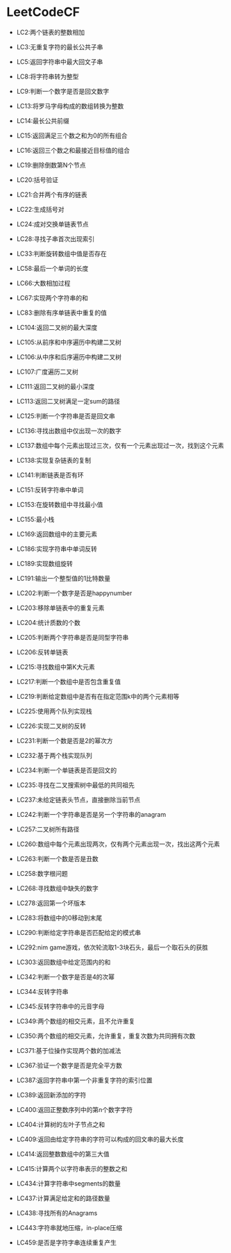 # LeetCodeCF

- LC2:两个链表的整数相加

- LC3:无重复字符的最长公共子串

- LC5:返回字符串中最大回文子串

- LC8:将字符串转为整型

- LC9:判断一个数字是否是回文数字

- LC13:将罗马字母构成的数组转换为整数

- LC14:最长公共前缀

- LC15:返回满足三个数之和为0的所有组合

- LC16:返回三个数之和最接近目标值的组合

- LC19:删除倒数第N个节点

- LC20:括号验证

- LC21:合并两个有序的链表

- LC22:生成括号对

- LC24:成对交换单链表节点

- LC28:寻找子串首次出现索引

- LC33:判断旋转数组中值是否存在

- LC58:最后一个单词的长度

- LC66:大数相加过程

- LC67:实现两个字符串的和

- LC83:删除有序单链表中重复的值

- LC104:返回二叉树的最大深度

- LC105:从前序和中序遍历中构建二叉树

- LC106:从中序和后序遍历中构建二叉树

- LC107:广度遍历二叉树

- LC111:返回二叉树的最小深度

- LC113:返回二叉树满足一定sum的路径

- LC125:判断一个字符串是否是回文串

- LC136:寻找出数组中仅出现一次的数字

- LC137:数组中每个元素出现过三次，仅有一个元素出现过一次，找到这个元素

- LC138:实现复杂链表的复制

- LC141:判断链表是否有环

- LC151:反转字符串中单词

- LC153:在旋转数组中寻找最小值

- LC155:最小栈

- LC169:返回数组中的主要元素

- LC186:实现字符串中单词反转

- LC189:实现数组旋转

- LC191:输出一个整型值的1比特数量

- LC202:判断一个数字是否是happynumber

- LC203:移除单链表中的重复元素

- LC204:统计质数的个数

- LC205:判断两个字符串是否是同型字符串

- LC206:反转单链表

- LC215:寻找数组中第K大元素

- LC217:判断一个数组中是否包含重复值

- LC219:判断给定数组中是否有在指定范围k中的两个元素相等

- LC225:使用两个队列实现栈

- LC226:实现二叉树的反转

- LC231:判断一个数是否是2的幂次方

- LC232:基于两个栈实现队列

- LC234:判断一个单链表是否是回文的

- LC235:寻找在二叉搜索树中最低的共同祖先

- LC237:未给定链表头节点，直接删除当前节点

- LC242:判断一个字符串是否是另一个字符串的anagram

- LC257:二叉树所有路径

- LC260:数组中每个元素出现两次，仅有两个元素出现一次，找出这两个元素

- LC263:判断一个数是否是丑数

- LC258:数字根问题

- LC268:寻找数组中缺失的数字

- LC278:返回第一个坏版本

- LC283:将数组中的0移动到末尾

- LC290:判断给定字符串是否匹配给定的模式串

- LC292:nim game游戏，依次轮流取1-3块石头，最后一个取石头的获胜

- LC303:返回数组中给定范围内的和

- LC342:判断一个数字是否是4的次幂

- LC344:反转字符串

- LC345:反转字符串中的元音字母

- LC349:两个数组的相交元素，且不允许重复

- LC350:两个数组的相交元素，允许重复，重复次数为共同拥有次数

- LC371:基于位操作实现两个数的加减法

- LC367:验证一个数字是否是完全平方数

- LC387:返回字符串中第一个非重复字符的索引位置

- LC389:返回新添加的字符

- LC400:返回正整数序列中的第n个数字字符

- LC404:计算树的左叶子节点之和

- LC409:返回由给定字符串的字符可以构成的回文串的最大长度

- LC414:返回整数数组中的第三大值

- LC415:计算两个以字符串表示的整数之和

- LC434:计算字符串中segments的数量

- LC437:计算满足给定和的路径数量

- LC438:寻找所有的Anagrams

- LC443:字符串就地压缩，in-place压缩

- LC459:是否是字符字串连续重复产生

